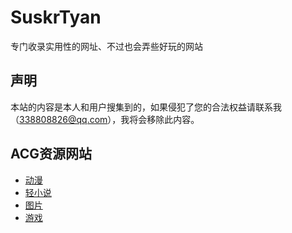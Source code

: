 # SuskrTyan
专门收录实用性的网址、不过也会弄些好玩的网站
## 声明
本站的内容是本人和用户搜集到的，如果侵犯了您的合法权益请联系我（338808826@qq.com），我将会移除此内容。
## ACG资源网站
+ <a href="ACG动漫.md">动漫</a>
+ <a href="ACG轻小说.md">轻小说</a>
+ <a href="ACG图片.md">图片</a>
+ <a href="ACG游戏.md">游戏</a>
